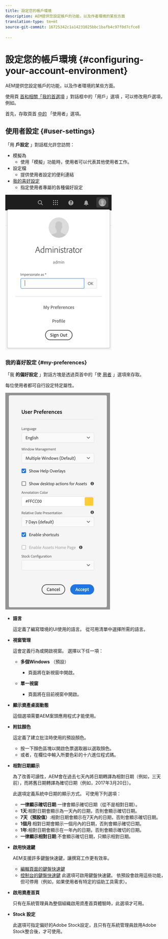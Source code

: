 ```yaml
---
title: 設定您的帳戶環境
description: AEM提供您設定帳戶的功能，以及作者環境的某些方面
translation-type: tm+mt
source-git-commit: 16725342c1a14231025bbc1bafb4c97f0d7cfce8

---
```



# 設定您的帳戶環境 {#configuring-your-account-environment}

AEM提供您設定帳戶的功能，以及作者環境的某些方面。

使用頁 [首和相關「我的首選項](#user-settings) 」對話框中的「用戶」選項 [](/help/sites-cloud/authoring/getting-started/basic-handling.md#the-header)[](#my-preferences) ，可以修改用戶選項，例如。

首先，存取頁首 [中的](#user-settings) 「使用者」選項。

## 使用者設定 {#user-settings}

「用 **戶設定** 」對話框允許您訪問：

* 模擬為
   * 使用「模擬」功能時，使用者可以代表其他使用者工作。 <!--With the [Impersonate as](/help/sites-administering/security.md#impersonating-another-user) functionality, a user can work on behalf of another user.-->
* 設定檔
   * 提供使用者設定的便利連結 <!--Offers a convenient link to your [user settings](/help/sites-administering/security.md))-->
* [我的喜好設定](#my-preferences)
   * 指定使用者專屬的各種偏好設定

![使用者設定](/help/sites-cloud/authoring/assets/user-settings.png)

### 我的喜好設定 {#my-preferences}

「我 **的偏好設定** 」對話方塊是透過頁首中的「使 [用者](#user-settings) 」選項來存取。

每位使用者都可自行設定特定屬性。

![我的喜好設定](/help/sites-cloud/authoring/assets/user-preferences.png)

* **語言**

   這定義了編寫環境的UI使用的語言。 從可用清單中選擇所需的語言。

* **視窗管理**

   這會定義行為或開啟視窗。 選擇以下任一項：

   * **多個Windows** （預設）

      * 頁面將在新視窗中開啟。
   * **單一視窗**

      * 頁面將在目前視窗中開啟。


* **顯示資產桌面動態**

   這個選項需要AEM案頭應用程式才能使用。

* **附註顏色**

   這定義了建立批注時使用的預設顏色。

   * 按一下顏色區塊以開啟色票選取器以選取顏色。
   * 或者，在欄位中輸入所要色彩的十六進位程式碼。

* **相對日期顯示**

   為了改善可讀性，AEM會在過去七天內將日期轉譯為相對日期（例如，三天前），而將舊日期轉譯為確切日期（例如，2017年3月20日）。

   此選項定義系統中日期的顯示方式。 可使用下列選項：

   * **一律顯示確切日期**:一律會顯示確切日期（從不是相對日期）。
   * **1天**:相對日期會顯示為一天內的日期，否則會顯示確切日期。
   * **7天（預設值）**:相對日期會顯示在7天內的日期，否則會顯示確切日期。
   * **1個月**:相對日期會顯示一個月內的日期，否則會顯示確切日期。
   * **1年**:相對日期會顯示在一年內的日期，否則會顯示確切的日期。
   * **一律顯示相對日期**:不會顯示確切日期，只顯示相對日期。

* **啟用快速鍵**

   AEM支援許多鍵盤快速鍵，讓撰寫工作更有效率。

   * [編輯頁面的鍵盤快速鍵](/help/sites-cloud/authoring/fundamentals/keyboard-shortcuts.md)
   * [控制台的鍵盤快速鍵](/help/sites-cloud/authoring/getting-started/keyboard-shortcuts.md)
   此選項可啟用鍵盤快速鍵。 依預設會啟用這些功能，但可停用（例如，如果使用者有特定的協助工具需求）。

* **啟用資產首頁**

   只有在系統管理員為整個組織啟用資產首頁體驗時，此選項才可用。

* **Stock 設定**

   此選項可指定偏好的Adobe Stock設定，且只有在系統管理員啟用Adobe Stock整合後，才可使用。 <!--This option allows to specify the preferred Adobe Stock configuration and is only be available if your system administrator has enabled [Adobe Stock integration](/help/assets/aem-assets-adobe-stock.md).-->
